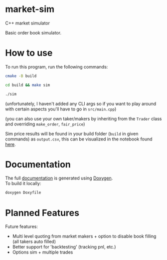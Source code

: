 # market-sim
C++ market simulator 

Basic order book simulator.

# How to use
To run this program, run the following commands:
```bash
cmake -B build
```

```bash
cd build && make sim
```

```bash
./sim
```

(unfortunately, I haven't added any CLI args so if you want to play around with certain aspects you'll have to go in `src/main.cpp`)

(you can also use your own taker/makers by inheriting from the `Trader` class and overriding `make_order`, `fair_price`)

Sim price results will be found in your build folder (`build` in given commands) as `output.csv`, this can be visualized in the notebook found [here](./py_data_analysis).

# Documentation
The full [documentation](https://roddylan.github.io/market-sim/) is generated using [Doxygen](https://www.doxygen.nl/).  
To build it locally:

```bash
doxygen Doxyfile
```

# Planned Features
Future features:
- Multi level quoting from market makers + option to disable book filling (all takers auto filled)
- Better support for 'backtesting' (tracking pnl, etc.)
- Options sim + multiple trades

